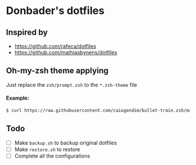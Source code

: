 # Donbader's dotfiles

## Inspired by
- https://github.com/rafeca/dotfiles
- https://github.com/mathiasbynens/dotfiles  


## Oh-my-zsh theme applying
Just replace the `zsh/prompt.zsh` to the `*.zsh-theme` file
#### Example: 
```bash
$ curl https://raw.githubusercontent.com/caiogondim/bullet-train.zsh/master/bullet-train.zsh-theme > zsh/prompt.zsh
```


## Todo
- [ ] Make `backup.sh` to backup original dotfiles
- [ ] Make `restore.sh` to restore
- [ ] Complete all the configurations
